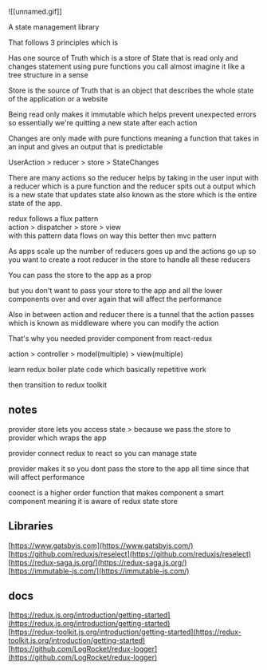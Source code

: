 ![[unnamed.gif]]

A state management library  
  
That follows 3 principles which is  
  
Has one source of Truth which is a store of State that is read only and changes statement using pure functions you call almost imagine it like a tree structure in a sense  
  
Store is the source of Truth that is an object that describes the whole state of the application or a website  
  
  
Being read only makes it immutable which helps prevent unexpected errors so essentially we're quitting a new state after each action  
  
Changes are only made with pure functions meaning a function that takes in an input and gives an output that is predictable  
  
UserAction > reducer > store > StateChanges  
  
There are many actions so the reducer helps by taking in the user input with a reducer which is a pure function and the reducer spits out a output which is a new state that updates state also known as the store which is the entire state of the app.  
  
redux follows a flux pattern  
action > dispatcher > store > view  
with this pattern data flows on way this better then mvc pattern  
  
As apps scale up the number of reducers goes up and the actions go up so you want to create a root reducer in the store to handle all these reducers  
  
You can pass the store to the app as a prop  
  
but you don't want to pass your store to the app and all the lower components over and over again that will affect the performance  
  
Also in between action and reducer there is a tunnel that the action passes which is known as middleware where you can modify the action  
  
That's why you needed provider component from react-redux  
  
action > controller > model(multiple) > view(multiple)  
  
  
learn redux boiler plate code which basically repetitive work  
  
then transition to redux toolkit  
  
notes  
-------  
provider store lets you access state > because we pass the store to provider which wraps the app  
  
provider connect redux to react so you can manage state  
  
provider makes it so you dont pass the store to the app all time since that will affect performance  
  
coonect is a higher order function that makes component a smart component meaning it is aware of redux state store  
  
  
  
Libraries  
-----------  
[https://www.gatsbyjs.com](https://www.gatsbyjs.com/)  
[https://github.com/reduxjs/reselect](https://github.com/reduxjs/reselect)  
[https://redux-saga.js.org/](https://redux-saga.js.org/)  
[https://immutable-js.com/](https://immutable-js.com/)  
  
docs  
------  
[https://redux.js.org/introduction/getting-started](https://redux.js.org/introduction/getting-started)  
[https://redux-toolkit.js.org/introduction/getting-started](https://redux-toolkit.js.org/introduction/getting-started)  
[https://github.com/LogRocket/redux-logger](https://github.com/LogRocket/redux-logger)



